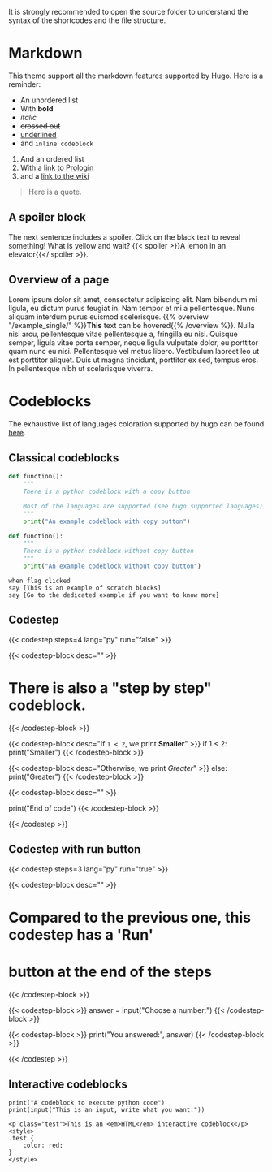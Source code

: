 It is strongly recommended to open the source folder to understand the syntax of
the shortcodes and the file structure.

# Markdown

This theme support all the markdown features supported by Hugo. Here is a
reminder: 
- An unordered list
- With **bold**
- _italic_
- ~~crossed out~~
- <u>underlined</u>
- and `inline codeblock`

1. And an ordered list
2. With a [link to Prologin](https://prologin.org "Prologin site")
3. and a [link to the wiki](https://gitlab.com/prologin/tech/packages/prolotheme/-/wikis/home)

> Here is a quote.

## A spoiler block

The next sentence includes a spoiler. Click on the black text to reveal
something!
What is yellow and wait? {{< spoiler >}}A lemon
in an elevator{{</ spoiler >}}.

## Overview of a page

Lorem ipsum dolor sit amet, consectetur adipiscing elit. Nam bibendum mi ligula, eu dictum purus feugiat in. Nam tempor et mi a pellentesque. Nunc aliquam interdum purus euismod scelerisque. {{% overview "/example_single/" %}}**This** text can be hovered{{% /overview %}}. Nulla nisl arcu, pellentesque vitae pellentesque a, fringilla eu nisi. Quisque semper, ligula vitae porta semper, neque ligula vulputate dolor, eu porttitor quam nunc eu nisi. Pellentesque vel metus libero. Vestibulum laoreet leo ut est porttitor aliquet. Duis ut magna tincidunt, porttitor ex sed, tempus eros. In pellentesque nibh ut scelerisque viverra. 

# Codeblocks

The exhaustive list of languages coloration supported by hugo can be found 
[here](https://gohugo.io/content-management/syntax-highlighting/#list-of-chroma-highlighting-languages). 

## Classical codeblocks

```python
def function():
    """
    There is a python codeblock with a copy button

    Most of the languages are supported (see hugo supported languages)
    """
    print("An example codeblock with copy button")
```

```python {nocopy=true}
def function():
    """
    There is a python codeblock without copy button
    """
    print("An example codeblock without copy button")
```


```scratch
when flag clicked
say [This is an example of scratch blocks]
say [Go to the dedicated example if you want to know more]
```

## Codestep
{{< codestep steps=4 lang="py" run="false" >}}

{{< codestep-block desc="" >}}
# There is also a "step by step" codeblock.
 
{{< /codestep-block >}}

{{< codestep-block desc="If `1 < 2`, we print **Smaller**" >}}
if 1 < 2:
    print("Smaller")
{{< /codestep-block >}}

{{< codestep-block desc="Otherwise, we print _Greater_" >}}
else:
    print("Greater")
{{< /codestep-block >}}

{{< codestep-block desc="" >}}

print("End of code")
{{< /codestep-block >}}

{{< /codestep >}}

## Codestep with run button

{{< codestep steps=3 lang="py" run="true" >}}

{{< codestep-block desc="" >}}
# Compared to the previous one, this codestep has a 'Run'
# button at the end of the steps
 
{{< /codestep-block >}}

{{< codestep-block >}}
answer = input("Choose a number:")
{{< /codestep-block >}}

{{< codestep-block >}}
print("You answered:", answer)
{{< /codestep-block >}}

{{< /codestep >}}


## Interactive codeblocks

```codepython
print("A codeblock to execute python code")
print(input("This is an input, write what you want:"))
```

```codehtml
<p class="test">This is an <em>HTML</em> interactive codeblock</p>
<style>
.test {
    color: red;
}
</style>
```


